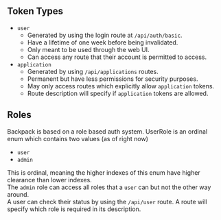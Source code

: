 ## Token Types
- `user`
	- Generated by using the login route at `/api/auth/basic`.
	- Have a lifetime of one week before being invalidated.
	- Only meant to be used through the web UI.
	- Can access any route that their account is permitted to access.
- `application`
	- Generated by using `/api/applications` routes.
	- Permanent but have less permissions for security purposes.
	- May only access routes which explicitly allow `application` tokens.
	- Route description will specify if `application` tokens are allowed.

## Roles
Backpack is based on a role based auth system. UserRole is an ordinal enum which contains two values (as of right now)

 - `user`
 - `admin`

This is ordinal, meaning the higher indexes of this enum have higher clearance than lower indexes.\
The `admin` role can access all roles that a `user` can but not the other way around.\
A user can check their status by using the `/api/user` route. A route will specify which role is required in its description.
